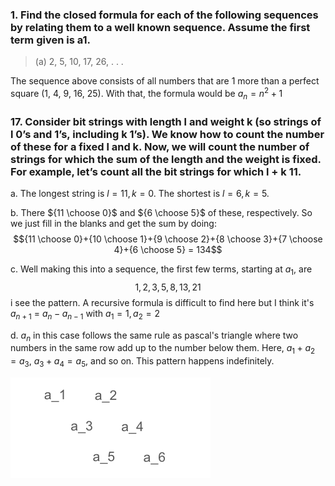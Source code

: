### 1. Find the closed formula for each of the following sequences by relating them to a well known sequence. Assume the first term given is a1.
>(a) 2, 5, 10, 17, 26, . . .

The sequence above consists of all numbers that are 1 more than a perfect square (1, 4, 9, 16, 25). With that, the formula would be $a_n = n^2 +1$

### 17. Consider bit strings with length l and weight k (so strings of l 0’s and 1’s, including k 1’s). We know how to count the number of these for a fixed l and k. Now, we will count the number of strings for which the sum of the length and the weight is fixed. For example, let’s count all the bit strings for which l + k  11.


a. The longest string is $l = 11, k = 0$. The shortest is $l = 6, k = 5$.

b. There ${11 \choose 0}$ and ${6 \choose 5}$ of these, respectively. So we just fill in the blanks and get the sum by doing:
	$${11 \choose 0}+{10 \choose 1}+{9 \choose 2}+{8 \choose 3}+{7 \choose 4}+{6 \choose 5} = 134$$

c. Well making this into a sequence, the first few terms, starting at $a_1$, are $$ 1, 2, 3, 5, 8, 13, 21$$ i see the pattern. A recursive formula is difficult to find here but I think it's $a_{n+1}$ = $a_n - a_{n-1}$ with $a_1 = 1, a_2 = 2$

d. $a_n$ in this case follows the same rule as pascal's triangle  where two numbers in the same row add up to the number below them. Here, $a_1 + a_2 = a_3$, $a_3 + a_4 = a_5$, and so on. This pattern happens indefinitely. 
    
![pattern](https://github.com/thirdball/csc208/blob/main/ch2_sequences/17d.png)